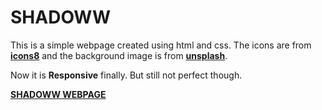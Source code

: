 # SHADOWW

This is a simple webpage created using html and css. The icons are from **[icons8](https://icons8.com/)** and the background image is from **[unsplash](https://unsplash.com/s/photos/dark-art)**.

Now it is **Responsive** finally. But still not perfect though.

**[SHADOWW WEBPAGE](https://dev-shadoww.github.io/)**
